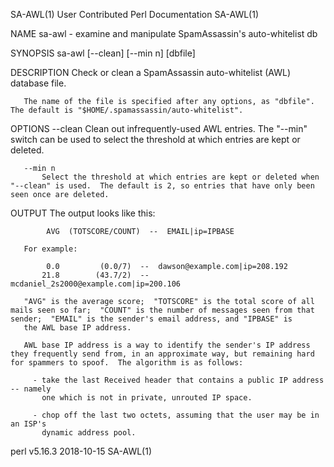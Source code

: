 SA-AWL(1)                                                                            User Contributed Perl Documentation                                                                            SA-AWL(1)



NAME
       sa-awl - examine and manipulate SpamAssassin's auto-whitelist db

SYNOPSIS
       sa-awl [--clean] [--min n] [dbfile]

DESCRIPTION
       Check or clean a SpamAssassin auto-whitelist (AWL) database file.

       The name of the file is specified after any options, as "dbfile".  The default is "$HOME/.spamassassin/auto-whitelist".

OPTIONS
       --clean
           Clean out infrequently-used AWL entries.  The "--min" switch can be used to select the threshold at which entries are kept or deleted.

       --min n
           Select the threshold at which entries are kept or deleted when "--clean" is used.  The default is 2, so entries that have only been seen once are deleted.

OUTPUT
       The output looks like this:

            AVG  (TOTSCORE/COUNT)  --  EMAIL|ip=IPBASE

       For example:

            0.0         (0.0/7)  --  dawson@example.com|ip=208.192
           21.8        (43.7/2)  --  mcdaniel_2s2000@example.com|ip=200.106

       "AVG" is the average score;  "TOTSCORE" is the total score of all mails seen so far;  "COUNT" is the number of messages seen from that sender;  "EMAIL" is the sender's email address, and "IPBASE" is
       the AWL base IP address.

       AWL base IP address is a way to identify the sender's IP address they frequently send from, in an approximate way, but remaining hard for spammers to spoof.  The algorithm is as follows:

         - take the last Received header that contains a public IP address -- namely
           one which is not in private, unrouted IP space.

         - chop off the last two octets, assuming that the user may be in an ISP's
           dynamic address pool.



perl v5.16.3                                                                                      2018-10-15                                                                                        SA-AWL(1)

